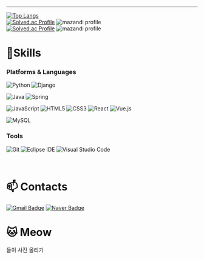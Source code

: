 
<div align="left">


<hr>

  
[![Top Langs](https://github-readme-stats.vercel.app/api/top-langs/?username=kimnioyh&hide_progress=true)](https://github.com/anuraghazra/github-readme-stats)
<br>
[![Solved.ac Profile](http://mazassumnida.wtf/api/v2/generate_badge?boj=kimnioyh)](https://solved.ac/kimnioyh/)
![mazandi profile](http://mazandi.herokuapp.com/api?handle=kimnioyh&theme=warm)
<br>
[![Solved.ac Profile](http://mazassumnida.wtf/api/v2/generate_badge?boj=kimnioyhjava)](https://solved.ac/kimnioyhjava/)
![mazandi profile](http://mazandi.herokuapp.com/api?handle=kimnioyhjava&theme=warm)
<br>


# 🎯Skills


### Platforms & Languages

![Python](https://img.shields.io/badge/Python-3776AB.svg?&style=for-the-badge&logo=Python&logoColor=white)
![Django](https://img.shields.io/badge/Django-092E20.svg?&style=for-the-badge&logo=Android&logoColor=white)

![Java](https://img.shields.io/badge/Java-007396.svg?&style=for-the-badge&logo=Java&logoColor=white)
![Spring](https://img.shields.io/badge/Spring-6DB33F.svg?&style=for-the-badge&logo=Spring&logoColor=white)

![JavaScript](https://img.shields.io/badge/JavaScript-F7DF1E.svg?&style=for-the-badge&logo=JavaScript&logoColor=white)
![HTML5](https://img.shields.io/badge/HTML5-E34F26.svg?&style=for-the-badge&logo=HTML5&logoColor=white)
![CSS3](https://img.shields.io/badge/CSS3-1572B6.svg?&style=for-the-badge&logo=CSS3&logoColor=white)
![React](https://img.shields.io/badge/React-61DAFB.svg?style=for-the-badge&logo=React&logoColor=white)
![Vue.js](https://img.shields.io/badge/Vue.js-4FC08D.svg?style=for-the-badge&logo=Vue.js&logoColor=white)

![MySQL](https://img.shields.io/badge/MySQL-4479A1.svg?&style=for-the-badge&logo=MySQL&logoColor=white)


### Tools
![Git](https://img.shields.io/badge/Git-F05032.svg?&style=for-the-badge&logo=Git&logoColor=white)
![Eclipse IDE](https://img.shields.io/badge/Eclipse%20IDE-2C2255.svg?&style=for-the-badge&logo=Eclipse%20IDE&logoColor=white)
![Visual Studio Code](https://img.shields.io/badge/Visual%20Studio%20Code-007ACC.svg?&style=for-the-badge&logo=Visual%20Studio%20Code&logoColor=white)


<br>

# 📫 Contacts

</div>

[![Gmail Badge](https://img.shields.io/badge/Gmail-d14836?style=flat-square&logo=Gmail&logoColor=white&link=mailto:kimnioyh@gmail.com)](mailto:kimnioyh@gmail.com)
[![Naver Badge](https://img.shields.io/badge/Naver-03C75A?style=flat-square&logo=Naver&logoColor=white&link=mailto:bright_bat@naver.com)](mailto:bright_bat@naver.com)


  

# 🐱 Meow
</div>

  <div align='left'>
  들이 사진 올리기
  </div>


 

